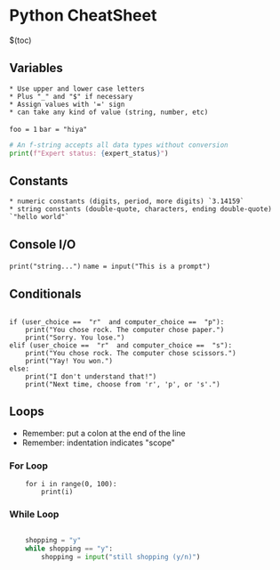 # Python CheatSheet

$(toc)

## Variables
	* Use upper and lower case letters
	* Plus "_" and "$" if necessary
	* Assign values with '=' sign
	* can take any kind of value (string, number, etc)
`foo = 1`
`bar = "hiya"`

```python
# An f-string accepts all data types without conversion
print(f"Expert status: {expert_status}")
```

## Constants
	* numeric constants (digits, period, more digits) `3.14159`
	* string constants (double-quote, characters, ending double-quote) `"hello world"`

## Console I/O
`print("string...")`
`name = input("This is a prompt")`

## Conditionals
```

if (user_choice ==  "r"  and computer_choice ==  "p"):
	print("You chose rock. The computer chose paper.")
	print("Sorry. You lose.")
elif (user_choice ==  "r"  and computer_choice ==  "s"):
	print("You chose rock. The computer chose scissors.")
	print("Yay! You won.")
else:
	print("I don't understand that!")
	print("Next time, choose from 'r', 'p', or 's'.")
```
## Loops
* Remember: put a colon at the end of the line
* Remember: indentation indicates "scope"

### For Loop
```
	for i in range(0, 100):
		print(i)
```

### While Loop
```python

	shopping = "y"
	while shopping == "y":
		shopping = input("still shopping (y/n)")
```
<!--stackedit_data:
eyJoaXN0b3J5IjpbNDA4NzEzOTg4XX0=
-->